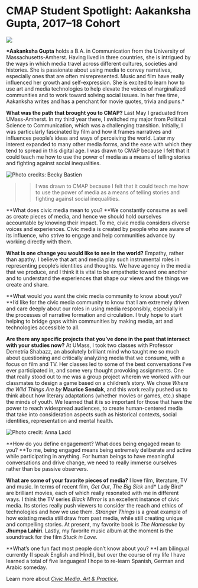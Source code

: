 # CMAP Student Spotlight: Aakanksha Gupta, 2017–18 Cohort

![](https://res.cloudinary.com/engagement-lab-home/image/upload/v1/homepage-2.0/news/medium/1_ujnTLtkejL0OGpEI5GGxBw.jpeg)

**\*Aakanksha Gupta** holds a B.A. in Communication from the University of Massachusetts-Amherst. Having lived in three countries, she is intrigued by the ways in which media travel across different cultures, societies and histories. She is passionate about using media to convey narratives, especially ones that are often misrepresented. Music and film have really influenced her growth and self-expression. She is excited to learn how to use art and media technologies to help elevate the voices of marginalized communities and to work toward solving social issues. In her free time, Aakanksha writes and has a penchant for movie quotes, trivia and puns.\*

**What was the path that brought you to CMAP?**
Last May I graduated from UMass-Amherst. In my third year there, I switched my major from Political Science to Communication, which was a challenging transition. Initially, I was particularly fascinated by film and how it frames narratives and influences people’s ideas and ways of perceiving the world. Later my interest expanded to many other media forms, and the ease with which they tend to spread in this digital age. I was drawn to CMAP because I felt that it could teach me how to use the power of media as a means of telling stories and fighting against social inequalities.

![Photo credits: Becky Bastien](https://res.cloudinary.com/engagement-lab-home/image/upload/v1/homepage-2.0/news/medium/1_YlqOjhkPWKsoB1HiThMIWA.jpeg)

> > I was drawn to CMAP because I felt that it could teach me how to use the power of media as a means of telling stories and fighting against social inequalities.

**What does civic media mean to you?
**We constantly consume as well as create pieces of media, and hence we should hold ourselves accountable by knowing their impact. To me, civic media considers diverse voices and experiences. Civic media is created by people who are aware of its influence, who strive to engage and help communities advance by working directly with them.

**What is one change you would like to see in the world?**
Empathy, rather than apathy. I believe that art and media play such instrumental roles in representing people’s identities and thoughts. We have agency in the media that we produce, and I think it is vital to be empathetic toward one another and to understand the experiences that shape our views and the things we create and share.

**What would you want the civic media community to know about you?
**I’d like for the civic media community to know that I am extremely driven and care deeply about our roles in using media responsibly, especially in the processes of narrative formation and circulation. I truly hope to start helping to bridge gaps within communities by making media, art and technologies accessible to all.

**Are there any specific projects that you’ve done in the past that intersect with your studies now?**
At UMass, I took two classes with Professor Demetria Shabazz, an absolutely brilliant mind who taught me so much about questioning and critically analyzing media that we consume, with a focus on film and TV. Her classes led to some of the best conversations I’ve ever participated in, and some very thought provoking assignments. One that really stood out to me was a group project wherein we worked with our classmates to design a game based on a children’s story. We chose _Where the Wild Things Are by_ **Maurice Sendak**, and this work really pushed us to think about how literary adaptations (whether movies or games, etc.) shape the minds of youth. We learned that it is so important for those that have the power to reach widespread audiences, to create human-centered media that take into consideration aspects such as historical contexts, social identities, representation and mental health.

![Photo credit: Anna Ladd](https://res.cloudinary.com/engagement-lab-home/image/upload/v1/homepage-2.0/news/medium/1_RETm6ghtSBlNDyAoiFpjBw.jpeg)

**How do you define engagement? What does being engaged mean to you?
**To me, being engaged means being extremely deliberate and active while participating in anything. For human beings to have meaningful conversations and drive change, we need to really immerse ourselves rather than be passive observers.

**What are some of your favorite pieces of media?**
I love film, literature, TV and music. In terms of recent film, _Get Out_, _The Big Sick_ and* Lady Bird* are brilliant movies, each of which really resonated with me in different ways. I think the TV series _Black Mirror_ is an excellent instance of civic media. Its stories really push viewers to consider the reach and ethics of technologies and how we use them. _Stranger Things_ is a great example of how existing media still draw from past media, while still creating unique and compelling stories. At present, my favorite book is _The Namesake_ by **Jhumpa Lahiri**. Lastly, my favorite music album at the moment is the soundtrack for the film _Stuck in Love_.

**What’s one fun fact most people don’t know about you?
**I am bilingual currently (I speak English and Hindi), but over the course of my life I have learned a total of five languages! I hope to re-learn Spanish, German and Arabic someday.

Learn more about [_Civic Media, Art & Practice._](https://elab.emerson.edu/cmap)
